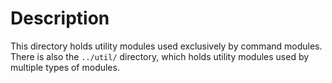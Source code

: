 # Description
This directory holds utility modules used exclusively by command modules. There
is also the `../util/` directory, which holds utility modules used by multiple
types of modules.
